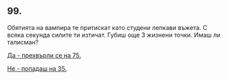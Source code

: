 ## 99.

Обятията на вампира те притискат като студени лепкави въжета. С
всяка секунда силите ти изтичат. Губиш още З жизнени точки. Имаш
ли талисман?

[Да - прехвърли се на 75.](./75)

[Не - попадаш на 35.](./35)
